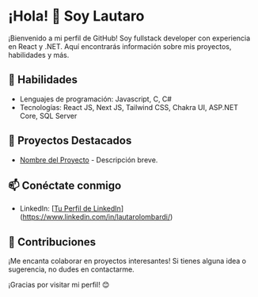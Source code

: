 # ¡Hola! 👋 Soy Lautaro

¡Bienvenido a mi perfil de GitHub! Soy fullstack developer con experiencia en React y .NET. Aquí encontrarás información sobre mis proyectos, habilidades y más.

## 🚀 Habilidades

- Lenguajes de programación: Javascript, C, C#
- Tecnologías: React JS, Next JS, Tailwind CSS, Chakra UI, ASP.NET Core, SQL Server

## 🌱 Proyectos Destacados

- [Nombre del Proyecto](enlace_al_repositorio) - Descripción breve.

## 📫 Conéctate conmigo

- LinkedIn: [[Tu Perfil de LinkedIn](enlace_a_tu_perfil)](https://www.linkedin.com/in/lautarolombardi/)

## 🤝 Contribuciones

¡Me encanta colaborar en proyectos interesantes! Si tienes alguna idea o sugerencia, no dudes en contactarme.

¡Gracias por visitar mi perfil! 😊

